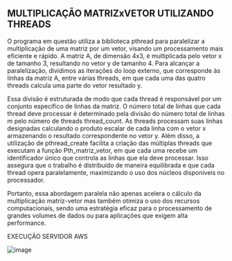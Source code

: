 ## MULTIPLICAÇÃO MATRIZxVETOR UTILIZANDO THREADS

  O programa em questão utiliza a biblioteca pthread para paralelizar a multiplicação de uma matriz por um vetor, visando um processamento mais eficiente e rápido. A matriz A, de dimensão 4x3, é multiplicada pelo vetor x de tamanho 3, resultando no vetor y de tamanho 4. Para alcançar a paralelização, dividimos as iterações do loop externo, que corresponde às linhas da matriz A, entre várias threads, em que cada uma das quatro threads calcula uma parte do vetor resultado y.

  Essa divisão é estruturada de modo que cada thread é responsável por um conjunto específico de linhas da matriz. O número total de linhas que cada thread deve processar é determinado pela divisão do número total de linhas m pelo número de threads thread_count. As threads processam suas linhas designadas calculando o produto escalar de cada linha com o vetor x armazenando o resultado correspondente no vetor y. Além disso, a utilização de pthread_create facilita a criação das múltiplas threads que executam a função Pth_matriz_vetor, em que cada uma recebe um identificador único que controla as linhas que ela deve processar. Isso assegura que o trabalho é distribuído de maneira equilibrada e que cada thread opera paralelamente, maximizando o uso dos núcleos disponíveis no processador.

  Portanto, essa abordagem paralela não apenas acelera o cálculo da multiplicação matriz-vetor mas também otimiza o uso dos recursos computacionais, sendo uma estratégia eficaz para o processamento de grandes volumes de dados ou para aplicações que exigem alta performance.

EXECUÇÃO SERVIDOR AWS

![image](https://github.com/arthurvignati/so/assets/161461962/77dceb0a-8e70-436d-9ba3-d86f8a3c0482)
